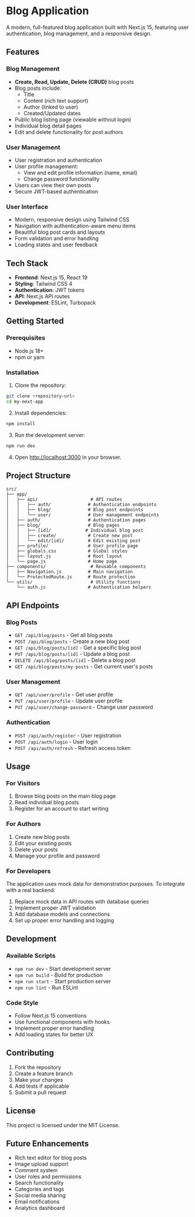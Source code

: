 # Blog Application

A modern, full-featured blog application built with Next.js 15, featuring user authentication, blog management, and a responsive design.

## Features

### Blog Management
- **Create, Read, Update, Delete (CRUD)** blog posts
- Blog posts include:
  - Title
  - Content (rich text support)
  - Author (linked to user)
  - Created/Updated dates
- Public blog listing page (viewable without login)
- Individual blog detail pages
- Edit and delete functionality for post authors

### User Management
- User registration and authentication
- User profile management:
  - View and edit profile information (name, email)
  - Change password functionality
- Users can view their own posts
- Secure JWT-based authentication

### User Interface
- Modern, responsive design using Tailwind CSS
- Navigation with authentication-aware menu items
- Beautiful blog post cards and layouts
- Form validation and error handling
- Loading states and user feedback

## Tech Stack

- **Frontend**: Next.js 15, React 19
- **Styling**: Tailwind CSS 4
- **Authentication**: JWT tokens
- **API**: Next.js API routes
- **Development**: ESLint, Turbopack

## Getting Started

### Prerequisites
- Node.js 18+ 
- npm or yarn

### Installation

1. Clone the repository:
```bash
git clone <repository-url>
cd my-next-app
```

2. Install dependencies:
```bash
npm install
```

3. Run the development server:
```bash
npm run dev
```

4. Open [http://localhost:3000](http://localhost:3000) in your browser.

## Project Structure

```
src/
├── app/
│   ├── api/                    # API routes
│   │   ├── auth/              # Authentication endpoints
│   │   ├── blog/              # Blog post endpoints
│   │   └── user/              # User management endpoints
│   ├── auth/                  # Authentication pages
│   ├── blog/                  # Blog pages
│   │   ├── [id]/             # Individual blog post
│   │   ├── create/            # Create new post
│   │   └── edit/[id]/         # Edit existing post
│   ├── profile/               # User profile page
│   ├── globals.css            # Global styles
│   ├── layout.js              # Root layout
│   └── page.js                # Home page
├── components/                 # Reusable components
│   ├── Navigation.js          # Main navigation
│   └── ProtectedRoute.js      # Route protection
└── utils/                      # Utility functions
    └── auth.js                # Authentication helpers
```

## API Endpoints

### Blog Posts
- `GET /api/blog/posts` - Get all blog posts
- `POST /api/blog/posts` - Create a new blog post
- `GET /api/blog/posts/[id]` - Get a specific blog post
- `PUT /api/blog/posts/[id]` - Update a blog post
- `DELETE /api/blog/posts/[id]` - Delete a blog post
- `GET /api/blog/posts/my-posts` - Get current user's posts

### User Management
- `GET /api/user/profile` - Get user profile
- `PUT /api/user/profile` - Update user profile
- `PUT /api/user/change-password` - Change user password

### Authentication
- `POST /api/auth/register` - User registration
- `POST /api/auth/login` - User login
- `POST /api/auth/refresh` - Refresh access token

## Usage

### For Visitors
1. Browse blog posts on the main blog page
2. Read individual blog posts
3. Register for an account to start writing

### For Authors
1. Create new blog posts
2. Edit your existing posts
3. Delete your posts
4. Manage your profile and password

### For Developers
The application uses mock data for demonstration purposes. To integrate with a real backend:

1. Replace mock data in API routes with database queries
2. Implement proper JWT validation
3. Add database models and connections
4. Set up proper error handling and logging

## Development

### Available Scripts

- `npm run dev` - Start development server
- `npm run build` - Build for production
- `npm run start` - Start production server
- `npm run lint` - Run ESLint

### Code Style
- Follow Next.js 15 conventions
- Use functional components with hooks
- Implement proper error handling
- Add loading states for better UX

## Contributing

1. Fork the repository
2. Create a feature branch
3. Make your changes
4. Add tests if applicable
5. Submit a pull request

## License

This project is licensed under the MIT License.

## Future Enhancements

- Rich text editor for blog posts
- Image upload support
- Comment system
- User roles and permissions
- Search functionality
- Categories and tags
- Social media sharing
- Email notifications
- Analytics dashboard
